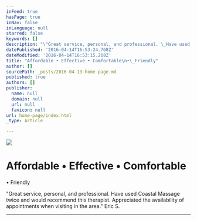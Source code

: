 ```yaml
---
inFeed: true
hasPage: true
inNav: false
inLanguage: null
starred: false
keywords: []
description: "\"Great service, personal, and professional. \_Have used Coastal Massage twice and would recommend this therapist. \_Appreciated the availability of appointments when visiting in the area.\" Eric S.\_"
datePublished: '2016-04-14T16:53:24.768Z'
dateModified: '2016-04-14T16:53:15.268Z'
title: "Affordable • Effective • Comfortable\n•\_Friendly"
author: []
sourcePath: _posts/2016-04-13-home-page.md
published: true
authors: []
publisher:
  name: null
  domain: null
  url: null
  favicon: null
url: home-page/index.html
_type: Article

---
```

![](https://the-grid-user-content.s3-us-west-2.amazonaws.com/ae8f1a6f-947c-4e62-a13e-454607629ba7.png)

# 

# Affordable • Effective • Comfortable
• Friendly

"Great service, personal, and professional.  Have used Coastal Massage twice and would recommend this therapist.  Appreciated the availability of appointments when visiting in the area." Eric S. 

****